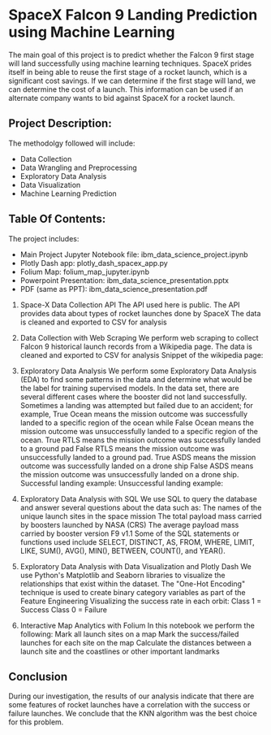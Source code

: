 # SpaceX Falcon 9 Landing Prediction using Machine Learning

The main goal of this project is to predict whether the Falcon 9 first stage will land successfully using machine learning techniques. SpaceX prides itself in being able to reuse the first stage of a rocket launch, which is a significant cost savings. If we can determine if the first stage will land, we can determine the cost of a launch. This information can be used if an alternate company wants to bid against SpaceX for a rocket launch.

## Project Description:
The methodolgy followed will include:

- Data Collection
- Data Wrangling and Preprocessing
- Exploratory Data Analysis
- Data Visualization
- Machine Learning Prediction

## Table Of Contents:
The project includes:

- Main Project Jupyter Notebook file: ibm_data_science_project.ipynb
- Plotly Dash app: plotly_dash_spacex_app.py
- Folium Map: folium_map_jupyter.ipynb
- Powerpoint Presentation: ibm_data_science_presentation.pptx
- PDF (same as PPT): ibm_data_science_presentation.pdf

1. Space-X Data Collection API
The API used here is public.
The API provides data about types of rocket launches done by SpaceX
The data is cleaned and exported to CSV for analysis

2. Data Collection with Web Scraping
We perform web scraping to collect Falcon 9 historical launch records from a Wikipedia page.
The data is cleaned and exported to CSV for analysis
Snippet of the wikipedia page:

3. Exploratory Data Analysis
We perform some Exploratory Data Analysis (EDA) to find some patterns in the data and determine what would be the label for training supervised models.
In the data set, there are several different cases where the booster did not land successfully. Sometimes a landing was attempted but failed due to an accident; for example, True Ocean means the mission outcome was successfully landed to a specific region of the ocean while False Ocean means the mission outcome was unsuccessfully landed to a specific region of the ocean. True RTLS means the mission outcome was successfully landed to a ground pad False RTLS means the mission outcome was unsuccessfully landed to a ground pad. 
True ASDS means the mission outcome was successfully landed on a drone ship False ASDS means the mission outcome was unsuccessfully landed on a drone ship.
Successful landing example:
Unsuccessful landing example:

4. Exploratory Data Analysis with SQL
We use SQL to query the database and answer several questions about the data such as:
 The names of the unique launch sites in the space mission
 The total payload mass carried by boosters launched by NASA (CRS)
 The average payload mass carried by booster version F9 v1.1
 Some of the SQL statements or functions used include SELECT, DISTINCT, AS, FROM, WHERE, LIMIT, LIKE, SUM(), AVG(), MIN(), BETWEEN, COUNT(), and YEAR().

5. Exploratory Data Analysis with Data Visualization and Plotly Dash
We use Python's Matplotlib and Seaborn libraries to visualize the relationships that exist within the dataset.
The "One-Hot Encoding" technique is used to create binary category variables as part of the Feature Engineering
Visualizing the success rate in each orbit:
 Class 1 = Success
 Class 0 = Failure

6. Interactive Map Analytics with Folium
 In this notebook we perform the following:
 Mark all launch sites on a map
 Mark the success/failed launches for each site on the map
 Calculate the distances between a launch site and the coastlines or other important landmarks

## Conclusion
During our investigation, the results of our analysis indicate that there are some features of rocket launches  have a correlation with the success or failure launches. We conclude that the KNN algorithm was the best choice for this problem.
